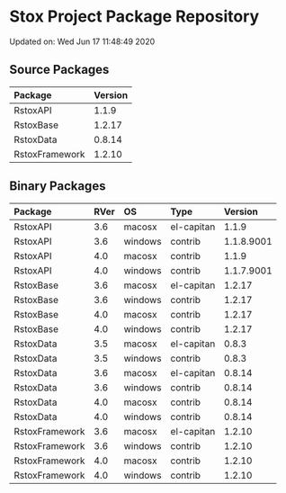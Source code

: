 # Stox Project Package Repository


Updated on: Wed Jun 17 11:48:49 2020
## Source Packages

|Package        |Version |
|:--------------|:-------|
|RstoxAPI       |1.1.9   |
|RstoxBase      |1.2.17  |
|RstoxData      |0.8.14  |
|RstoxFramework |1.2.10  |

## Binary Packages

|Package        |RVer |OS      |Type       |Version    |
|:--------------|:----|:-------|:----------|:----------|
|RstoxAPI       |3.6  |macosx  |el-capitan |1.1.9      |
|RstoxAPI       |3.6  |windows |contrib    |1.1.8.9001 |
|RstoxAPI       |4.0  |macosx  |contrib    |1.1.9      |
|RstoxAPI       |4.0  |windows |contrib    |1.1.7.9001 |
|RstoxBase      |3.6  |macosx  |el-capitan |1.2.17     |
|RstoxBase      |3.6  |windows |contrib    |1.2.17     |
|RstoxBase      |4.0  |macosx  |contrib    |1.2.17     |
|RstoxBase      |4.0  |windows |contrib    |1.2.17     |
|RstoxData      |3.5  |macosx  |el-capitan |0.8.3      |
|RstoxData      |3.5  |windows |contrib    |0.8.3      |
|RstoxData      |3.6  |macosx  |el-capitan |0.8.14     |
|RstoxData      |3.6  |windows |contrib    |0.8.14     |
|RstoxData      |4.0  |macosx  |contrib    |0.8.14     |
|RstoxData      |4.0  |windows |contrib    |0.8.14     |
|RstoxFramework |3.6  |macosx  |el-capitan |1.2.10     |
|RstoxFramework |3.6  |windows |contrib    |1.2.10     |
|RstoxFramework |4.0  |macosx  |contrib    |1.2.10     |
|RstoxFramework |4.0  |windows |contrib    |1.2.10     |
